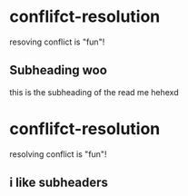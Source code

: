 # conflifct-resolution
resoving conflict is "fun"!

## Subheading woo

this is the subheading of the read me hehexd
# conflifct-resolution
resolving conflict is "fun"!

## i like subheaders
